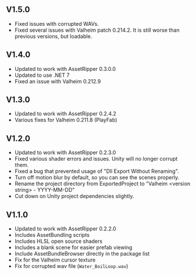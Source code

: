 ## V1.5.0
* Fixed issues with corrupted WAVs.
* Fixed several issues with Valheim patch 0.214.2. It is still worse than previous versions, but loadable.

## V1.4.0
* Updated to work with AssetRipper 0.3.0.0
* Updated to use .NET 7
* Fixed an issue with Valheim 0.212.9

## V1.3.0
* Updated to work with AssetRipper 0.2.4.2
* Various fixes for Valheim 0.211.8 (PlayFab)

## V1.2.0
* Updated to work with AssetRipper 0.2.3.0
* Fixed various shader errors and issues. Unity will no longer corrupt them.
* Fixed a bug that prevented usage of "Dll Export Without Renaming".
* Turn off motion blur by default, so you can see the scenes properly.
* Rename the project directory from ExportedProject to "Valheim \<version string\> - YYYY-MM-DD"
* Cut down on Unity project dependencies slightly.

## V1.1.0
* Updated to work with AssetRipper 0.2.2.0
* Includes AssetBundling scripts
* Includes HLSL open source shaders
* Includes a blank scene for easier prefab viewing
* Include AssetBundleBrowser directly in the package list
* Fix for the Valheim cursor texture
* Fix for corrupted wav file (`Water_BoilLoop.wav`)

